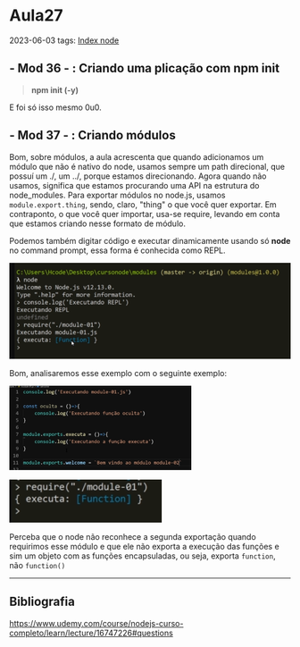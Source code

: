 # Aula27
2023-06-03
tags: [Index node](../Index%20node.md)

## - Mod 36 - : Criando uma plicação com npm init

> **npm init (-y)**

E foi só isso mesmo 0u0.

## - Mod 37 - : Criando módulos

Bom, sobre módulos, a aula acrescenta que quando adicionamos um módulo que não é nativo do node, usamos sempre um path direcional, que possuí um ./, um ../, porque estamos direcionando. Agora quando não usamos, significa que estamos procurando uma API na estrutura do node_modules. Para exportar módulos no node.js, usamos `module.export.thing`, sendo, claro, "thing" o que você quer exportar. Em contraponto, o que você quer importar, usa-se require, levando em conta que estamos criando nesse formato de módulo.

Podemos também digitar código e executar dinamicamente usando só **node** no command prompt, essa forma é conhecida como REPL.

![](../img/Pasted%20image%2020230603185133.png)

Bom, analisaremos esse exemplo com o seguinte exemplo:

![](../../../Pasted%20image%2020230603185342.png)

![](../../../Pasted%20image%2020230603185432.png)

Perceba que o node não reconhece a segunda exportação quando requirimos esse módulo e que ele não exporta a execução das funções e sim um objeto com as funções encapsuladas, ou seja, exporta `function`, não `function()`

-----------------------------------------------
## Bibliografia

https://www.udemy.com/course/nodejs-curso-completo/learn/lecture/16747226#questions
